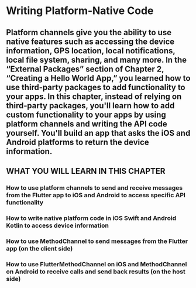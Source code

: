 # Writing Platform‐Native Code

## Platform channels give you the ability to use native features such as accessing the device information, GPS location, local notifications, local file system, sharing, and many more. In the “External Packages” section of Chapter 2, “Creating a Hello World App,” you learned how to use third‐party packages to add functionality to your apps. In this chapter, instead of relying on third‐party packages, you'll learn how to add custom functionality to your apps by using platform channels and writing the API code yourself. You'll build an app that asks the iOS and Android platforms to return the device information.

## WHAT YOU WILL LEARN IN THIS CHAPTER

### How to use platform channels to send and receive messages from the Flutter app to iOS and Android to access specific API functionality
### How to write native platform code in iOS Swift and Android Kotlin to access device information
### How to use MethodChannel to send messages from the Flutter app (on the client side)
### How to use FlutterMethodChannel on iOS and MethodChannel on Android to receive calls and send back results (on the host side)